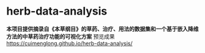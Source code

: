 # herb-data-analysis
**本项目提供摘录自《本草纲目》的草药、治疗、用法的数据集和一个基于嵌入降维方法的中草药治疗功能的可视化方案**
预览成果
https://cuimenglong.github.io/herb-data-analysis/

